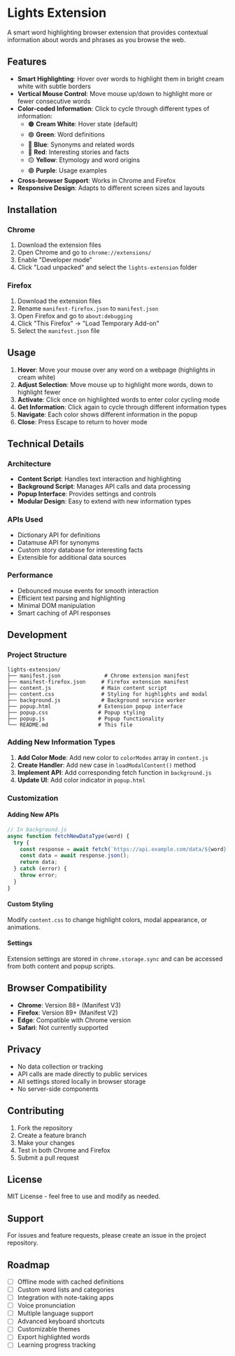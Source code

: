 # Lights Extension

A smart word highlighting browser extension that provides contextual information about words and phrases as you browse the web.

## Features

- **Smart Highlighting**: Hover over words to highlight them in bright cream white with subtle borders
- **Vertical Mouse Control**: Move mouse up/down to highlight more or fewer consecutive words
- **Color-coded Information**: Click to cycle through different types of information:
  - 🟤 **Cream White**: Hover state (default)
  - 🟢 **Green**: Word definitions
  - 🔵 **Blue**: Synonyms and related words
  - 🔴 **Red**: Interesting stories and facts
  - 🟡 **Yellow**: Etymology and word origins
  - 🟣 **Purple**: Usage examples
- **Cross-browser Support**: Works in Chrome and Firefox
- **Responsive Design**: Adapts to different screen sizes and layouts

## Installation

### Chrome
1. Download the extension files
2. Open Chrome and go to `chrome://extensions/`
3. Enable "Developer mode"
4. Click "Load unpacked" and select the `lights-extension` folder

### Firefox
1. Download the extension files
2. Rename `manifest-firefox.json` to `manifest.json`
3. Open Firefox and go to `about:debugging`
4. Click "This Firefox" → "Load Temporary Add-on"
5. Select the `manifest.json` file

## Usage

1. **Hover**: Move your mouse over any word on a webpage (highlights in cream white)
2. **Adjust Selection**: Move mouse up to highlight more words, down to highlight fewer
3. **Activate**: Click once on highlighted words to enter color cycling mode
4. **Get Information**: Click again to cycle through different information types
5. **Navigate**: Each color shows different information in the popup
6. **Close**: Press Escape to return to hover mode

## Technical Details

### Architecture
- **Content Script**: Handles text interaction and highlighting
- **Background Script**: Manages API calls and data processing
- **Popup Interface**: Provides settings and controls
- **Modular Design**: Easy to extend with new information types

### APIs Used
- Dictionary API for definitions
- Datamuse API for synonyms
- Custom story database for interesting facts
- Extensible for additional data sources

### Performance
- Debounced mouse events for smooth interaction
- Efficient text parsing and highlighting
- Minimal DOM manipulation
- Smart caching of API responses

## Development

### Project Structure
```
lights-extension/
├── manifest.json              # Chrome extension manifest
├── manifest-firefox.json     # Firefox extension manifest
├── content.js                # Main content script
├── content.css               # Styling for highlights and modal
├── background.js             # Background service worker
├── popup.html               # Extension popup interface
├── popup.css                # Popup styling
├── popup.js                 # Popup functionality
└── README.md                # This file
```

### Adding New Information Types

1. **Add Color Mode**: Add new color to `colorModes` array in `content.js`
2. **Create Handler**: Add new case in `loadModalContent()` method
3. **Implement API**: Add corresponding fetch function in `background.js`
4. **Update UI**: Add color indicator in `popup.html`

### Customization

#### Adding New APIs
```javascript
// In background.js
async function fetchNewDataType(word) {
  try {
    const response = await fetch(`https://api.example.com/data/${word}`);
    const data = await response.json();
    return data;
  } catch (error) {
    throw error;
  }
}
```

#### Custom Styling
Modify `content.css` to change highlight colors, modal appearance, or animations.

#### Settings
Extension settings are stored in `chrome.storage.sync` and can be accessed from both content and popup scripts.

## Browser Compatibility

- **Chrome**: Version 88+ (Manifest V3)
- **Firefox**: Version 89+ (Manifest V2)
- **Edge**: Compatible with Chrome version
- **Safari**: Not currently supported

## Privacy

- No data collection or tracking
- API calls are made directly to public services
- All settings stored locally in browser storage
- No server-side components

## Contributing

1. Fork the repository
2. Create a feature branch
3. Make your changes
4. Test in both Chrome and Firefox
5. Submit a pull request

## License

MIT License - feel free to use and modify as needed.

## Support

For issues and feature requests, please create an issue in the project repository.

## Roadmap

- [ ] Offline mode with cached definitions
- [ ] Custom word lists and categories
- [ ] Integration with note-taking apps
- [ ] Voice pronunciation
- [ ] Multiple language support
- [ ] Advanced keyboard shortcuts
- [ ] Customizable themes
- [ ] Export highlighted words
- [ ] Learning progress tracking